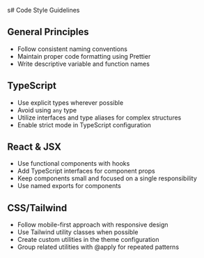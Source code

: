 s# Code Style Guidelines

## General Principles

- Follow consistent naming conventions
- Maintain proper code formatting using Prettier
- Write descriptive variable and function names

## TypeScript

- Use explicit types wherever possible
- Avoid using `any` type
- Utilize interfaces and type aliases for complex structures
- Enable strict mode in TypeScript configuration

## React & JSX

- Use functional components with hooks
- Add TypeScript interfaces for component props
- Keep components small and focused on a single responsibility
- Use named exports for components

## CSS/Tailwind

- Follow mobile-first approach with responsive design
- Use Tailwind utility classes when possible
- Create custom utilities in the theme configuration
- Group related utilities with @apply for repeated patterns
